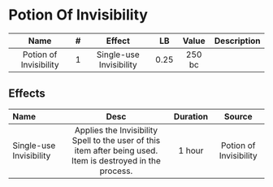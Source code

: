 # Potion Of Invisibility

|          Name          | # |         Effect         |  LB  | Value | Description |
| :--------------------: | :-: | :---------------------: | :--: | :----: | ----------- |
| Potion of Invisibility | 1 | Single-use Invisibility | 0.25 | 250 bc |             |

## Effects

| Name                    |                                                    Desc                                                  | Duration |         Source         |
| :---------------------- | :---------------------------------------------------------------------------------------------------------: | :------: | :--------------------: |
| Single-use Invisibility | Applies the Invisibility Spell to the user of this item after being used. Item is destroyed in the process. |  1 hour  | Potion of Invisibility |
